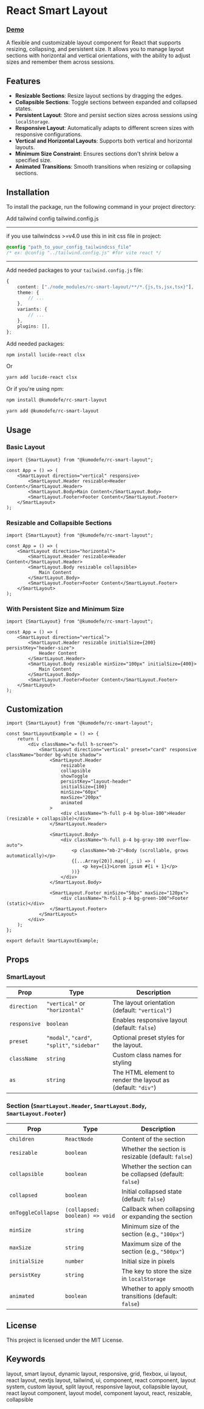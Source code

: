 # React Smart Layout

### [Demo](rc-smart-layout-demo-zmz7.vercel.app)

A flexible and customizable layout component for React that supports resizing, collapsing, and persistent size. It allows you to manage layout sections with horizontal and vertical orientations, with the ability to adjust sizes and remember them across sessions.

## Features

- **Resizable Sections**: Resize layout sections by dragging the edges.
- **Collapsible Sections**: Toggle sections between expanded and collapsed states.
- **Persistent Layout**: Store and persist section sizes across sessions using `localStorage`.
- **Responsive Layout**: Automatically adapts to different screen sizes with responsive configurations.
- **Vertical and Horizontal Layouts**: Supports both vertical and horizontal layouts.
- **Minimum Size Constraint**: Ensures sections don't shrink below a specified size.
- **Animated Transitions**: Smooth transitions when resizing or collapsing sections.

## Installation

To install the package, run the following command in your project directory:

Add tailwind config tailwind.config.js

---
if you use tailwindcss >=v4.0 use this in init css file in project:
```css
@config "path_to_your_config_tailwindcss_file"
/* ex: @config "../tailwind.config.js" #for vite react */
```
---

Add needed packages to your `tailwind.config.js` file:

```ts
{
	content: ["./node_modules/rc-smart-layout/**/*.{js,ts,jsx,tsx}"],
	theme: {
		// ...
	},
	variants: {
		// ...
	},
	plugins: [],
};

```

Add needed packages:

```bash
npm install lucide-react clsx

```

Or

```bash
yarn add lucide-react clsx

```

Or if you're using npm:

```bash
npm install @kumodefe/rc-smart-layout
```

```bash
yarn add @kumodefe/rc-smart-layout
```

## Usage

### Basic Layout

```tsx
import {SmartLayout} from "@kumodefe/rc-smart-layout";

const App = () => (
	<SmartLayout direction="vertical" responsive>
		<SmartLayout.Header resizable>Header Content</SmartLayout.Header>
		<SmartLayout.Body>Main Content</SmartLayout.Body>
		<SmartLayout.Footer>Footer Content</SmartLayout.Footer>
	</SmartLayout>
);
```

### Resizable and Collapsible Sections

```tsx
import {SmartLayout} from "@kumodefe/rc-smart-layout";

const App = () => (
	<SmartLayout direction="horizontal">
		<SmartLayout.Header resizable>Header Content</SmartLayout.Header>
		<SmartLayout.Body resizable collapsible>
			Main Content
		</SmartLayout.Body>
		<SmartLayout.Footer>Footer Content</SmartLayout.Footer>
	</SmartLayout>
);
```

### With Persistent Size and Minimum Size

```tsx
import {SmartLayout} from "@kumodefe/rc-smart-layout";

const App = () => (
	<SmartLayout direction="vertical">
		<SmartLayout.Header resizable initialSize={200} persistKey="header-size">
			Header Content
		</SmartLayout.Header>
		<SmartLayout.Body resizable minSize="100px" initialSize={400}>
			Main Content
		</SmartLayout.Body>
		<SmartLayout.Footer>Footer Content</SmartLayout.Footer>
	</SmartLayout>
);
```

## Customization

```tsx
import {SmartLayout} from "@kumodefe/rc-smart-layout";

const SmartLayoutExample = () => {
	return (
		<div className="w-full h-screen">
			<SmartLayout direction="vertical" preset="card" responsive className="border bg-white shadow">
				<SmartLayout.Header
					resizable
					collapsible
					showToggle
					persistKey="layout-header"
					initialSize={100}
					minSize="60px"
					maxSize="200px"
					animated
				>
					<div className="h-full p-4 bg-blue-100">Header (resizable + collapsible)</div>
				</SmartLayout.Header>

				<SmartLayout.Body>
					<div className="h-full p-4 bg-gray-100 overflow-auto">
						<p className="mb-2">Body (scrollable, grows automatically)</p>
						{[...Array(20)].map((_, i) => (
							<p key={i}>Lorem ipsum #{i + 1}</p>
						))}
					</div>
				</SmartLayout.Body>

				<SmartLayout.Footer minSize="50px" maxSize="120px">
					<div className="h-full p-4 bg-green-100">Footer (static)</div>
				</SmartLayout.Footer>
			</SmartLayout>
		</div>
	);
};

export default SmartLayoutExample;
```

## Props

### SmartLayout

| Prop         | Type                                        | Description                                                 |
| ------------ | ------------------------------------------- | ----------------------------------------------------------- |
| `direction`  | `"vertical"` or `"horizontal"`              | The layout orientation (default: `"vertical"`)              |
| `responsive` | `boolean`                                   | Enables responsive layout (default: `false`)                |
| `preset`     | `"modal"`, `"card"`, `"split"`, `"sidebar"` | Optional preset styles for the layout.                      |
| `className`  | `string`                                    | Custom class names for styling                              |
| `as`         | `string`                                    | The HTML element to render the layout as (default: `"div"`) |

### Section (`SmartLayout.Header`, `SmartLayout.Body`, `SmartLayout.Footer`)

| Prop               | Type                           | Description                                             |
| ------------------ | ------------------------------ | ------------------------------------------------------- |
| `children`         | `ReactNode`                    | Content of the section                                  |
| `resizable`        | `boolean`                      | Whether the section is resizable (default: `false`)     |
| `collapsible`      | `boolean`                      | Whether the section can be collapsed (default: `false`) |
| `collapsed`        | `boolean`                      | Initial collapsed state (default: `false`)              |
| `onToggleCollapse` | `(collapsed: boolean) => void` | Callback when collapsing or expanding the section       |
| `minSize`          | `string`                       | Minimum size of the section (e.g., `"100px"`)           |
| `maxSize`          | `string`                       | Maximum size of the section (e.g., `"500px"`)           |
| `initialSize`      | `number`                       | Initial size in pixels                                  |
| `persistKey`       | `string`                       | The key to store the size in `localStorage`             |
| `animated`         | `boolean`                      | Whether to apply smooth transitions (default: `false`)  |

## License

This project is licensed under the MIT License.

## Keywords
layout, smart layout, dynamic layout, responsive, grid, flexbox, ui layout, react layout, nextjs layout, tailwind, ui, component, react component, layout system, custom layout, split layout, responsive layout, collapsible layout, react layout component, layout model, component layout, react, resizable, collapsible